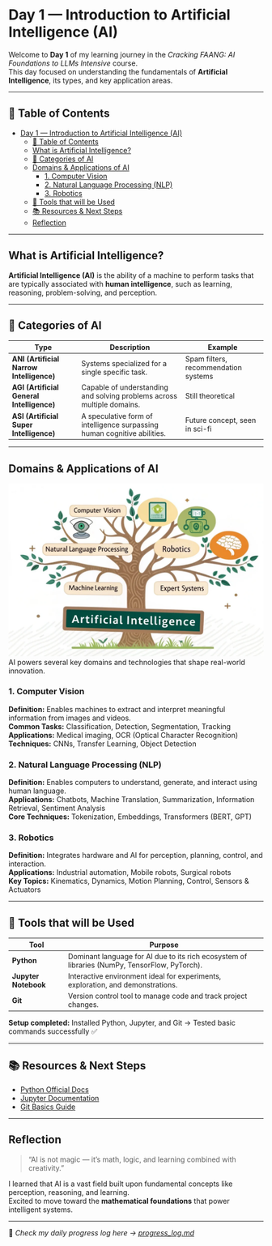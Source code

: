 #  Day 1 — Introduction to Artificial Intelligence (AI)

Welcome to **Day 1** of my learning journey in the *Cracking FAANG: AI Foundations to LLMs Intensive* course.  
This day focused on understanding the fundamentals of **Artificial Intelligence**, its types, and key application areas.

---

## 📑 Table of Contents
- [Day 1 — Introduction to Artificial Intelligence (AI)](#day-1--introduction-to-artificial-intelligence-ai)
  - [📑 Table of Contents](#-table-of-contents)
  - [What is Artificial Intelligence?](#what-is-artificial-intelligence)
  - [🧠 Categories of AI](#-categories-of-ai)
  - [Domains \& Applications of AI](#domains--applications-of-ai)
    - [1️. Computer Vision](#1️-computer-vision)
    - [2️. Natural Language Processing (NLP)](#2️-natural-language-processing-nlp)
    - [3️. Robotics](#3️-robotics)
  - [🧰 Tools that will be Used](#-tools-that-will-be-used)
  - [📚 Resources \& Next Steps](#-resources--next-steps)
  - [Reflection](#reflection)

---

##  What is Artificial Intelligence?

**Artificial Intelligence (AI)** is the ability of a machine to perform tasks that are typically associated with **human intelligence**, such as learning, reasoning, problem-solving, and perception.

---

## 🧠 Categories of AI

| Type | Description | Example |
|------|--------------|----------|
| **ANI (Artificial Narrow Intelligence)** | Systems specialized for a single specific task. | Spam filters, recommendation systems |
| **AGI (Artificial General Intelligence)** | Capable of understanding and solving problems across multiple domains. | Still theoretical |
| **ASI (Artificial Super Intelligence)** | A speculative form of intelligence surpassing human cognitive abilities. | Future concept, seen in sci-fi |

---

## Domains & Applications of AI
![alt text](domain_of_ai.png)
AI powers several key domains and technologies that shape real-world innovation.

### 1️. Computer Vision
**Definition:** Enables machines to extract and interpret meaningful information from images and videos.  
**Common Tasks:** Classification, Detection, Segmentation, Tracking  
**Applications:** Medical imaging, OCR (Optical Character Recognition)  
**Techniques:** CNNs, Transfer Learning, Object Detection  

### 2️. Natural Language Processing (NLP)
**Definition:** Enables computers to understand, generate, and interact using human language.  
**Applications:** Chatbots, Machine Translation, Summarization, Information Retrieval, Sentiment Analysis  
**Core Techniques:** Tokenization, Embeddings, Transformers (BERT, GPT)  

### 3️. Robotics
**Definition:** Integrates hardware and AI for perception, planning, control, and interaction.  
**Applications:** Industrial automation, Mobile robots, Surgical robots  
**Key Topics:** Kinematics, Dynamics, Motion Planning, Control, Sensors & Actuators  

---

## 🧰 Tools that will be Used 

| Tool | Purpose |
|------|----------|
| **Python** | Dominant language for AI due to its rich ecosystem of libraries (NumPy, TensorFlow, PyTorch). |
| **Jupyter Notebook** | Interactive environment ideal for experiments, exploration, and demonstrations. |
| **Git** | Version control tool to manage code and track project changes. |

**Setup completed:** Installed Python, Jupyter, and Git → Tested basic commands successfully ✅

---

## 📚 Resources & Next Steps

- [Python Official Docs](https://docs.python.org/3/)
- [Jupyter Documentation](https://jupyter.org/)
- [Git Basics Guide](https://git-scm.com/docs/gittutorial)

---

## Reflection

> “AI is not magic — it’s math, logic, and learning combined with creativity.”

I learned that AI is a vast field built upon fundamental concepts like perception, reasoning, and learning.  
Excited to move toward the **mathematical foundations** that power intelligent systems.

---

📌 *Check my daily progress log here → [progress_log.md](../progress_log.md)*
